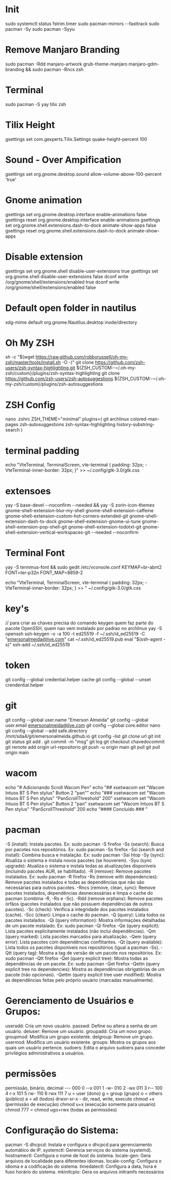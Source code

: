 # Init
sudo systemctl status fstrim.timer
sudo pacman-mirrors --fasttrack
sudo pacman -Sy
sudo pacman -Syyu

# Remove Manjaro Branding
sudo pacman -Rdd manjaro-artwork grub-theme-manjaro manjaro-gdm-branding && sudo pacman -Rncs zsh

# Terminal
sudo pacman -S yay tilix zsh

# Tilix Height 
gsettings set com.gexperts.Tilix.Settings quake-height-percent 100

# Sound - Over Ampification
gsettings set org.gnome.desktop.sound allow-volume-above-100-percent 'true'

# Gnome animation
gsettings set org.gnome.desktop.interface enable-animations false
gsettings reset org.gnome.desktop.interface enable-animations
gsettings set org.gnome.shell.extensions.dash-to-dock animate-show-apps false
gsettings reset org.gnome.shell.extensions.dash-to-dock animate-show-apps

# Disable extension
gsettings set org.gnome.shell disable-user-extensions true
gsettings set org.gnome.shell disable-user-extensions false
dconf write /org/gnome/shell/extensions/enabled true
dconf write /org/gnome/shell/extensions/enabled false

# Default open folder in nautilus
xdg-mime default org.gnome.Nautilus.desktop inode/directory

# Oh My ZSH
sh -c "$(wget https://raw.github.com/robbyrussell/oh-my-zsh/master/tools/install.sh -O -)"
git clone https://github.com/zsh-users/zsh-syntax-highlighting.git ${ZSH_CUSTOM:-~/.oh-my-zsh/custom}/plugins/zsh-syntax-highlighting 
git clone https://github.com/zsh-users/zsh-autosuggestions ${ZSH_CUSTOM:-~/.oh-my-zsh/custom}/plugins/zsh-autosuggestions

# ZSH Config
nano .zshrc
ZSH_THEME="minimal"
plugins=(
    git
    archlinux
    colored-man-pages
    zsh-autosuggestions
    zsh-syntax-highlighting
    history-substring-search
)

# terminal padding
echo "VteTerminal,
TerminalScreen,
vte-terminal {
    padding: 32px;
    -VteTerminal-inner-border: 32px;
}" >> ~/.config/gtk-3.0/gtk.css


# extensoes
yay -S base-devel --noconfirm --needed && yay -S zorin-icon-themes gnome-shell-extension-blur-my-shell gnome-shell-extension-caffeine  gnome-shell-extension-custom-hot-corners-extended-git gnome-shell-extension-dash-to-dock gnome-shell-extension-gnome-ui-tune gnome-shell-extension-pop-shell-git  gnome-shell-extension-todotxt-git gnome-shell-extension-vertical-workspaces-git --needed --noconfirm

# Terminal Font
yay -S terminus-font && sudo gedit /etc/vconsole.conf 
KEYMAP=br-abnt2
FONT=ter-p32n
FONT_MAP=8859-2

echo "VteTerminal,
TerminalScreen,
vte-terminal {
    padding: 32px;
    -VteTerminal-inner-border: 32px;
} >> " ~/.config/gtk-3.0/gtk.css

# key's
// para criar as chaves precisa do comando keygen quem faz parte do pacote OpenSSH, quem nao vem instalado por padrao no archlinux
yay -S openssh
ssh-keygen -o -a 100 -t ed25519 -f ~/.ssh/id_ed25519 -C "emersonalmeida@live.com"
cat ~/.ssh/id_ed25519.pub
eval "$(ssh-agent -s)"
ssh-add ~/.ssh/id_ed25519

# token
git config --global credential.helper cache
git config --global --unset crendential.helper

# git
git config --global user.name "Emerson Almeida"
git config --global user.email emersonalmeida@live.com
git config --global core.editor nano
git config --global --add safe.directory /mnt/sda4/git/emersonalmeida.github.io
git config -list
git clone url
git init
git status
git add .
git commit -m "msg"
git log
git checkout chavedocommit
git remote add origin url-repositorio
git push -u origin main
git pull
git pull origin main

# wacom
echo "# Adicionando Scroll Wacom Pen"
echo "## xsetwacom set "Wacom Intuos BT S Pen stylus" Button 2 "pan""
echo "### xsetwacom set "Wacom Intuos BT S Pen stylus" "PanScrollThreshold" 200"
xsetwacom set "Wacom Intuos BT S Pen stylus" Button 2 "pan" 
xsetwacom set "Wacom Intuos BT S Pen stylus" "PanScrollThreshold" 200 
echo "#### Concluído ### "

# pacman 
-S (install): Instala pacotes. Ex: sudo pacman -S firefox
-Ss (search): Busca por pacotes nos repositórios. Ex: sudo pacman -Ss firefox
-Ssi (search and install): Combina busca e instalação. Ex: sudo pacman -Ssi htop
-Sy (sync): Atualiza o sistema e instala novos pacotes (se houverem).
-Syu (sync upgrade): Atualiza o sistema e instala todas as atualizações disponíveis (incluindo pacotes AUR, se habilitado).
-R (remove): Remove pacotes instalados. Ex: sudo pacman -R firefox
-Rs (remove with dependencies): Remove pacotes instalados e todas as dependências que não são necessárias para outros pacotes.
-Rncs (remove, clean, sync): Remove pacotes instalados, dependências desnecessárias e limpa o cache do pacman (combina -R, -Rs e -Sc).
-Rdd (remove orphans): Remove pacotes órfãos (pacotes instalados que não possuem dependências de outros pacotes).
-Sc (check): Verifica a integridade dos pacotes instalados (cache).
-Scc (clean): Limpa o cache do pacman.
-Q (query): Lista todos os pacotes instalados.
-Qi (query information): Mostra informações detalhadas de um pacote instalado. Ex: sudo pacman -Qi firefox
-Qe (query explicit): Lista pacotes explicitamente instalados (não inclui dependências).
-Qm (query marked): Lista pacotes marcados para atualização.
-Qem (query error): Lista pacotes com dependências conflitantes.
-Qt (query available): Lista todos os pacotes disponíveis nos repositórios (igual a pacman -Ss).
-Qtt (query tag): Mostra a tag de versão de um pacote nos repositórios. Ex: sudo pacman -Qtt firefox
-Qet (query explicit tree): Mostra todas as dependências de um pacote. Ex: sudo pacman -Qet firefox
-Qettn (query explicit tree no dependencies): Mostra as dependências obrigatórias de um pacote (não opcionais).
-Qettm (query explicit tree user modified): Mostra as dependências feitas pelo próprio usuário (marcadas manualmente).

# Gerenciamento de Usuários e Grupos:
useradd: Cria um novo usuário.
passwd: Define ou altera a senha de um usuário.
deluser: Remove um usuário.
groupadd: Cria um novo grupo.
groupmod: Modifica um grupo existente.
delgroup: Remove um grupo.
usermod: Modifica um usuário existente.
groups: Mostra os grupos aos quais um usuário pertence.
sudoers: Edita o arquivo sudoers para conceder privilégios administrativos a usuários.

# permissões
permissão, binário, decimal
--- 000 0
--x 001 1
-w- 010 2
-wx 011 3
r-- 100 4
r-x 101 5
rw- 110 6
rwx 111 7
u = user (dono)
g = group (grupo)
o = others (público)
a = all (todos)
drwxr-xr-x - dir, read, write, execute
chmod +x (permissão de execução)
chmod u+x (execução somente para usuario)
chmod 777 = chmod ugo+rwx (todas as permissões)

# Configuração do Sistema:
pacman -S dhcpcd: Instala e configura o dhcpcd para gerenciamento automático de IP.
systemctl: Gerencia serviços do sistema (systemd).
hostnamectl: Configura o nome de host do sistema.
locale-gen: Gera arquivos de localidade para diferentes idiomas.
locale-config: Configura o idioma e a codificação do sistema.
timedatectl: Configura a data, hora e fuso horário do sistema.
mkinitcpio: Gera os arquivos initramfs necessários




